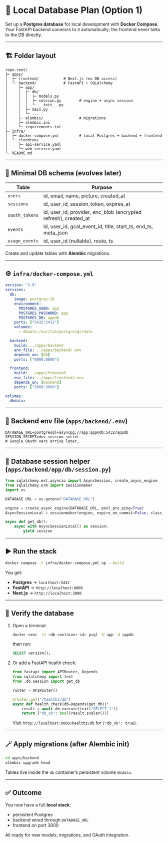 # 🧩 Local Database Plan (Option 1)

Set up a **Postgres database** for local development with **Docker Compose**.
Your FastAPI backend connects to it automatically; the frontend never talks to the DB directly.

---

## 🏗 Folder layout

```
repo-root/
├─ apps/
│  ├─ frontend/           # Next.js (no DB access)
│  └─ backend/            # FastAPI + SQLAlchemy
│     ├─ app/
│     │  ├─ db/
│     │  │  ├─ models.py
│     │  │  ├─ session.py        # engine + async session
│     │  │  └─ __init__.py
│     │  ├─ main.py
│     │  └─ ...
│     ├─ alembic/                # migrations
│     ├─ alembic.ini
│     └─ requirements.txt
├─ infra/
│  ├─ docker-compose.yml         # local Postgres + backend + frontend
│  └─ cloudrun/
│     ├─ api-service.yaml
│     └─ web-service.yaml
└─ README.md
```

---

## 🧱 Minimal DB schema (evolves later)

| Table          | Purpose                                                         |
| -------------- | --------------------------------------------------------------- |
| `users`        | id, email, name, picture, created_at                            |
| `sessions`     | id, user_id, session_token, expires_at                          |
| `oauth_tokens` | id, user_id, provider, enc_blob (encrypted refresh), created_at |
| `events`       | id, user_id, gcal_event_id, title, start_ts, end_ts, meta_json  |
| `usage_events` | id, user_id (nullable), route, ts                               |

Create and update tables with **Alembic** migrations.

---

## ⚙️ `infra/docker-compose.yml`

```yaml
version: "3.9"
services:
  db:
    image: postgres:16
    environment:
      POSTGRES_USER: app
      POSTGRES_PASSWORD: app
      POSTGRES_DB: appdb
    ports: ["5432:5432"]
    volumes:
      - dbdata:/var/lib/postgresql/data

  backend:
    build: ../apps/backend
    env_file: ../apps/backend/.env
    depends_on: [db]
    ports: ["8000:8000"]

  frontend:
    build: ../apps/frontend
    env_file: ../apps/frontend/.env
    depends_on: [backend]
    ports: ["3000:3000"]

volumes:
  dbdata:
```

---

## 🔑 Backend env file (`apps/backend/.env`)

```
DATABASE_URL=postgresql+asyncpg://app:app@db:5432/appdb
SESSION_SECRET=dev-session-secret
# Google OAuth vars arrive later…
```

---

## 🐍 Database session helper (`apps/backend/app/db/session.py`)

```python
from sqlalchemy.ext.asyncio import AsyncSession, create_async_engine
from sqlalchemy.orm import sessionmaker
import os

DATABASE_URL = os.getenv("DATABASE_URL")

engine = create_async_engine(DATABASE_URL, pool_pre_ping=True)
AsyncSessionLocal = sessionmaker(engine, expire_on_commit=False, class_=AsyncSession)

async def get_db():
    async with AsyncSessionLocal() as session:
        yield session
```

---

## ▶️ Run the stack

```bash
docker compose -f infra/docker-compose.yml up --build
```

You get:

* **Postgres** → `localhost:5432`
* **FastAPI** → `http://localhost:8000`
* **Next.js** → `http://localhost:3000`

---

## 🧪 Verify the database

1. Open a terminal:

   ```bash
   docker exec -it <db-container-id> psql -U app -d appdb
   ```

   then run:

   ```sql
   SELECT version();
   ```

2. Or add a FastAPI health check:

   ```python
   from fastapi import APIRouter, Depends
   from sqlalchemy import text
   from .db.session import get_db

   router = APIRouter()

   @router.get("/healthz/db")
   async def health_check(db=Depends(get_db)):
       result = await db.execute(text("SELECT 1"))
       return {"db_ok": bool(result.scalar())}
   ```

   Visit `http://localhost:8000/healthz/db` for `{"db_ok": true}`.

---

## 🪄 Apply migrations (after Alembic init)

```bash
cd apps/backend
alembic upgrade head
```

Tables live inside the `db` container’s persistent volume `dbdata`.

---

## ✅ Outcome

You now have a full **local stack**:

* persistent Postgres
* backend wired through `DATABASE_URL`
* frontend on port 3000

All ready for new models, migrations, and OAuth integration.
```
